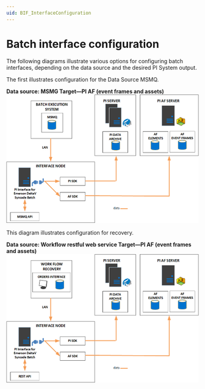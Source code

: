 ```yaml
---
uid: BIF_InterfaceConfiguration
---
```


# Batch interface configuration

<!-- Mark Bishop 6/18/21: Customized for Emerson Syncade -->

The following diagrams illustrate various options for configuring batch interfaces, depending on the data source and the desired PI System output. 

The first illustrates configuration for the Data Source MSMQ. 

**Data source: MSMG Target—PI AF (event frames and assets)**
![Interfacemodes](../../images/msmq-to-pi-af.png)

This diagram illustrates configuration for recovery. 

**Data source: Workflow restful web service Target—PI AF (event frames and assets)**
![Interfacemodes](../../images/workflow-restful-web-service.png)


